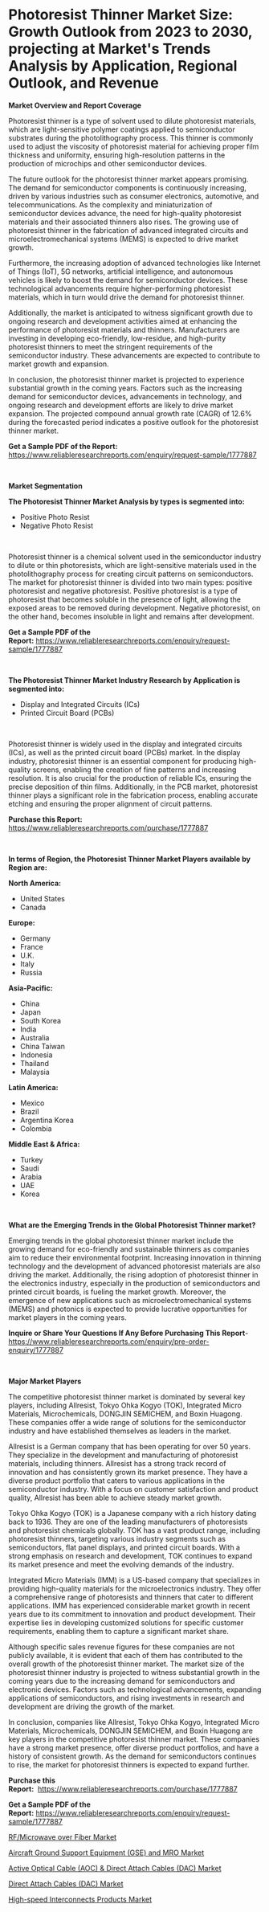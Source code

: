 <p><h1>Photoresist Thinner Market Size: Growth Outlook from 2023 to 2030, projecting at Market's Trends Analysis by Application, Regional Outlook, and Revenue</h1></p><p><strong>Market Overview and Report Coverage</strong></p>
<p><p>Photoresist thinner is a type of solvent used to dilute photoresist materials, which are light-sensitive polymer coatings applied to semiconductor substrates during the photolithography process. This thinner is commonly used to adjust the viscosity of photoresist material for achieving proper film thickness and uniformity, ensuring high-resolution patterns in the production of microchips and other semiconductor devices.</p><p>The future outlook for the photoresist thinner market appears promising. The demand for semiconductor components is continuously increasing, driven by various industries such as consumer electronics, automotive, and telecommunications. As the complexity and miniaturization of semiconductor devices advance, the need for high-quality photoresist materials and their associated thinners also rises. The growing use of photoresist thinner in the fabrication of advanced integrated circuits and microelectromechanical systems (MEMS) is expected to drive market growth.</p><p>Furthermore, the increasing adoption of advanced technologies like Internet of Things (IoT), 5G networks, artificial intelligence, and autonomous vehicles is likely to boost the demand for semiconductor devices. These technological advancements require higher-performing photoresist materials, which in turn would drive the demand for photoresist thinner.</p><p>Additionally, the market is anticipated to witness significant growth due to ongoing research and development activities aimed at enhancing the performance of photoresist materials and thinners. Manufacturers are investing in developing eco-friendly, low-residue, and high-purity photoresist thinners to meet the stringent requirements of the semiconductor industry. These advancements are expected to contribute to market growth and expansion.</p><p>In conclusion, the photoresist thinner market is projected to experience substantial growth in the coming years. Factors such as the increasing demand for semiconductor devices, advancements in technology, and ongoing research and development efforts are likely to drive market expansion. The projected compound annual growth rate (CAGR) of 12.6% during the forecasted period indicates a positive outlook for the photoresist thinner market.</p></p>
<p><strong>Get a Sample PDF of the Report:</strong> <a href="https://www.reliableresearchreports.com/enquiry/request-sample/1777887">https://www.reliableresearchreports.com/enquiry/request-sample/1777887</a></p>
<p>&nbsp;</p>
<p><strong>Market Segmentation</strong></p>
<p><strong>The Photoresist Thinner Market Analysis by types is segmented into:</strong></p>
<p><ul><li>Positive Photo Resist</li><li>Negative Photo Resist</li></ul></p>
<p>&nbsp;</p>
<p><p>Photoresist thinner is a chemical solvent used in the semiconductor industry to dilute or thin photoresists, which are light-sensitive materials used in the photolithography process for creating circuit patterns on semiconductors. The market for photoresist thinner is divided into two main types: positive photoresist and negative photoresist. Positive photoresist is a type of photoresist that becomes soluble in the presence of light, allowing the exposed areas to be removed during development. Negative photoresist, on the other hand, becomes insoluble in light and remains after development.</p></p>
<p><strong>Get a Sample PDF of the Report:</strong>&nbsp;<a href="https://www.reliableresearchreports.com/enquiry/request-sample/1777887">https://www.reliableresearchreports.com/enquiry/request-sample/1777887</a></p>
<p>&nbsp;</p>
<p><strong>The Photoresist Thinner Market Industry Research by Application is segmented into:</strong></p>
<p><ul><li>Display and Integrated Circuits (ICs)</li><li>Printed Circuit Board (PCBs)</li></ul></p>
<p>&nbsp;</p>
<p><p>Photoresist thinner is widely used in the display and integrated circuits (ICs), as well as the printed circuit board (PCBs) market. In the display industry, photoresist thinner is an essential component for producing high-quality screens, enabling the creation of fine patterns and increasing resolution. It is also crucial for the production of reliable ICs, ensuring the precise deposition of thin films. Additionally, in the PCB market, photoresist thinner plays a significant role in the fabrication process, enabling accurate etching and ensuring the proper alignment of circuit patterns.</p></p>
<p><strong>Purchase this Report:</strong>&nbsp; <a href="https://www.reliableresearchreports.com/purchase/1777887">https://www.reliableresearchreports.com/purchase/1777887</a></p>
<p>&nbsp;</p>
<p><strong>In terms of Region, the Photoresist Thinner Market Players available by Region are:</strong></p>
<p>
    <p> <strong> North America: </strong>
        <ul>
            <li>United States</li>
            <li>Canada</li>
        </ul>
        </p> 
    <p> <strong> Europe: </strong>
        <ul>
            <li>Germany</li>
            <li>France</li>
            <li>U.K.</li>
            <li>Italy</li>
            <li>Russia</li>
        </ul>
        </p> 
    <p> <strong> Asia-Pacific: </strong>
        <ul>
            <li>China</li>
            <li>Japan</li>
            <li>South Korea</li>
            <li>India</li>
            <li>Australia</li>
            <li>China Taiwan</li>
            <li>Indonesia</li>
            <li>Thailand</li>
            <li>Malaysia</li>
        </ul>
        </p> 
    <p> <strong> Latin America: </strong>
        <ul>
            <li>Mexico</li>
            <li>Brazil</li>
            <li>Argentina Korea</li>
            <li>Colombia</li>
        </ul>
        </p> 
    <p> <strong> Middle East & Africa: </strong>
        <ul>
            <li>Turkey</li>
            <li>Saudi</li>
            <li>Arabia</li>
            <li>UAE</li>
            <li>Korea</li>
        </ul>
    </p>
    </p>
<p>&nbsp;</p>
<p><strong>What are the Emerging Trends in the Global Photoresist Thinner market?</strong></p>
<p><p>Emerging trends in the global photoresist thinner market include the growing demand for eco-friendly and sustainable thinners as companies aim to reduce their environmental footprint. Increasing innovation in thinning technology and the development of advanced photoresist materials are also driving the market. Additionally, the rising adoption of photoresist thinner in the electronics industry, especially in the production of semiconductors and printed circuit boards, is fueling the market growth. Moreover, the emergence of new applications such as microelectromechanical systems (MEMS) and photonics is expected to provide lucrative opportunities for market players in the coming years.</p></p>
<p><strong>Inquire or Share Your Questions If Any Before Purchasing This Report</strong>- <a href="https://www.reliableresearchreports.com/enquiry/pre-order-enquiry/1777887">https://www.reliableresearchreports.com/enquiry/pre-order-enquiry/1777887</a></p>
<p>&nbsp;</p>
<p><strong>Major Market Players</strong></p>
<p><p>The competitive photoresist thinner market is dominated by several key players, including Allresist, Tokyo Ohka Kogyo (TOK), Integrated Micro Materials, Microchemicals, DONGJIN SEMICHEM, and Boxin Huagong. These companies offer a wide range of solutions for the semiconductor industry and have established themselves as leaders in the market.</p><p>Allresist is a German company that has been operating for over 50 years. They specialize in the development and manufacturing of photoresist materials, including thinners. Allresist has a strong track record of innovation and has consistently grown its market presence. They have a diverse product portfolio that caters to various applications in the semiconductor industry. With a focus on customer satisfaction and product quality, Allresist has been able to achieve steady market growth.</p><p>Tokyo Ohka Kogyo (TOK) is a Japanese company with a rich history dating back to 1936. They are one of the leading manufacturers of photoresists and photoresist chemicals globally. TOK has a vast product range, including photoresist thinners, targeting various industry segments such as semiconductors, flat panel displays, and printed circuit boards. With a strong emphasis on research and development, TOK continues to expand its market presence and meet the evolving demands of the industry.</p><p>Integrated Micro Materials (IMM) is a US-based company that specializes in providing high-quality materials for the microelectronics industry. They offer a comprehensive range of photoresists and thinners that cater to different applications. IMM has experienced considerable market growth in recent years due to its commitment to innovation and product development. Their expertise lies in developing customized solutions for specific customer requirements, enabling them to capture a significant market share.</p><p>Although specific sales revenue figures for these companies are not publicly available, it is evident that each of them has contributed to the overall growth of the photoresist thinner market. The market size of the photoresist thinner industry is projected to witness substantial growth in the coming years due to the increasing demand for semiconductors and electronic devices. Factors such as technological advancements, expanding applications of semiconductors, and rising investments in research and development are driving the growth of the market.</p><p>In conclusion, companies like Allresist, Tokyo Ohka Kogyo, Integrated Micro Materials, Microchemicals, DONGJIN SEMICHEM, and Boxin Huagong are key players in the competitive photoresist thinner market. These companies have a strong market presence, offer diverse product portfolios, and have a history of consistent growth. As the demand for semiconductors continues to rise, the market for photoresist thinners is expected to expand further.</p></p>
<p><strong>Purchase this Report:</strong>&nbsp;&nbsp;<a href="https://www.reliableresearchreports.com/purchase/1777887">https://www.reliableresearchreports.com/purchase/1777887</a></p>
<p></p>
<p><strong>Get a Sample PDF of the Report:</strong>&nbsp;<a href="https://www.reliableresearchreports.com/enquiry/request-sample/1777887">https://www.reliableresearchreports.com/enquiry/request-sample/1777887</a></p>
<p><p><a href="https://medium.com/@akshatsharma12/analyzing-rf-microwave-over-fiber-market-global-industry-perspective-and-forecast-2023-to-2030-859431318c02">RF/Microwave over Fiber Market</a></p><p><a href="https://medium.com/@alicehanson1974/aircraft-ground-support-equipment-gse-and-mro-market-trends-forecast-and-competitive-analysis-5419ab48ec36">Aircraft Ground Support Equipment (GSE) and MRO Market</a></p><p><a href="https://medium.com/@vidyap2912/active-optical-cable-aoc-direct-attach-cables-dac-market-size-market-outlook-and-market-6b838842e233">Active Optical Cable (AOC) & Direct Attach Cables (DAC) Market</a></p><p><a href="https://medium.com/@v27092023/direct-attach-cables-dac-market-size-cagr-trends-2024-2030-2815ba0b769a">Direct Attach Cables (DAC) Market</a></p><p><a href="https://medium.com/@v25590012/high-speed-interconnects-products-market-trends-forecast-and-competitive-analysis-to-2030-151e157f377c">High-speed Interconnects Products Market</a></p></p>